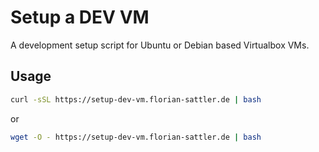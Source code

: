 # Setup a DEV VM

A development setup script for Ubuntu or Debian based Virtualbox VMs.

## Usage

```bash
curl -sSL https://setup-dev-vm.florian-sattler.de | bash
```

or

```bash
wget -O - https://setup-dev-vm.florian-sattler.de | bash
```
